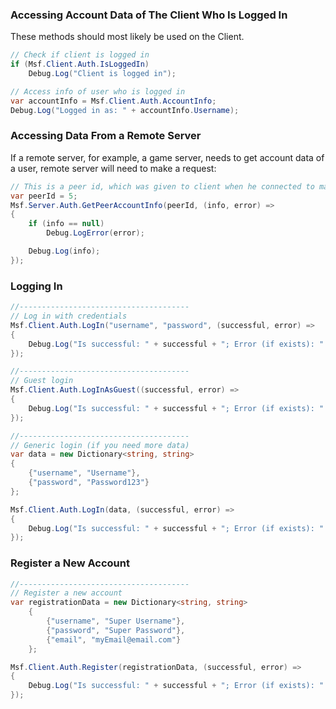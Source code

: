 ### Accessing Account Data of The Client Who Is Logged In

These methods should most likely be used on the Client.

``` C#
// Check if client is logged in
if (Msf.Client.Auth.IsLoggedIn)
    Debug.Log("Client is logged in");

// Access info of user who is logged in
var accountInfo = Msf.Client.Auth.AccountInfo;
Debug.Log("Logged in as: " + accountInfo.Username);
```

### Accessing Data From a Remote Server

If a remote server, for example, a game server, needs to get account data of a user, remote server will need to make a request:

``` C#
// This is a peer id, which was given to client when he connected to master server
var peerId = 5; 
Msf.Server.Auth.GetPeerAccountInfo(peerId, (info, error) =>
{
    if (info == null)
        Debug.LogError(error);

    Debug.Log(info);
});
```

### Logging In

``` C# 
//--------------------------------------
// Log in with credentials
Msf.Client.Auth.LogIn("username", "password", (successful, error) =>
{
    Debug.Log("Is successful: " + successful + "; Error (if exists): " + error);
});

//--------------------------------------
// Guest login
Msf.Client.Auth.LogInAsGuest((successful, error) =>
{
    Debug.Log("Is successful: " + successful + "; Error (if exists): " + error);
});

//--------------------------------------
// Generic login (if you need more data)
var data = new Dictionary<string, string>
{
    {"username", "Username"},
    {"password", "Password123"}
};

Msf.Client.Auth.LogIn(data, (successful, error) =>
{
    Debug.Log("Is successful: " + successful + "; Error (if exists): " + error);
});
```

### Register a New Account

``` C#
//--------------------------------------
// Register a new account
var registrationData = new Dictionary<string, string>
    {
        {"username", "Super Username"},
        {"password", "Super Password"},
        {"email", "myEmail@email.com"}
    };

Msf.Client.Auth.Register(registrationData, (successful, error) =>
{
    Debug.Log("Is successful: " + successful + "; Error (if exists): " + error);
});
```